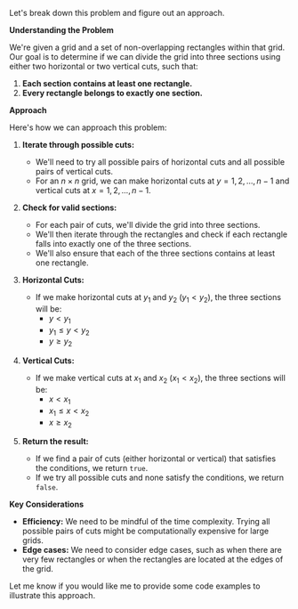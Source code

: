 Let's break down this problem and figure out an approach.

**Understanding the Problem**

We're given a grid and a set of non-overlapping rectangles within that grid. Our goal is to determine if we can divide the grid into three sections using either two horizontal or two vertical cuts, such that:

1.  **Each section contains at least one rectangle.**
2.  **Every rectangle belongs to exactly one section.**

**Approach**

Here's how we can approach this problem:

1.  **Iterate through possible cuts:**
    * We'll need to try all possible pairs of horizontal cuts and all possible pairs of vertical cuts.
    * For an $n \times n$ grid, we can make horizontal cuts at $y = 1, 2, ..., n-1$ and vertical cuts at $x = 1, 2, ..., n-1$.

2.  **Check for valid sections:**
    * For each pair of cuts, we'll divide the grid into three sections.
    * We'll then iterate through the rectangles and check if each rectangle falls into exactly one of the three sections.
    * We'll also ensure that each of the three sections contains at least one rectangle.

3.  **Horizontal Cuts:**
    * If we make horizontal cuts at $y_1$ and $y_2$ ($y_1 < y_2$), the three sections will be:
        * $y < y_1$
        * $y_1 \le y < y_2$
        * $y \ge y_2$

4.  **Vertical Cuts:**
    * If we make vertical cuts at $x_1$ and $x_2$ ($x_1 < x_2$), the three sections will be:
        * $x < x_1$
        * $x_1 \le x < x_2$
        * $x \ge x_2$

5.  **Return the result:**
    * If we find a pair of cuts (either horizontal or vertical) that satisfies the conditions, we return `true`.
    * If we try all possible cuts and none satisfy the conditions, we return `false`.

**Key Considerations**

* **Efficiency:** We need to be mindful of the time complexity. Trying all possible pairs of cuts might be computationally expensive for large grids.
* **Edge cases:** We need to consider edge cases, such as when there are very few rectangles or when the rectangles are located at the edges of the grid.

Let me know if you would like me to provide some code examples to illustrate this approach.
